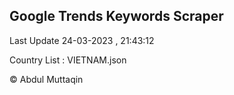 

## Google Trends Keywords Scraper 
 
Last Update 24-03-2023 , 21:43:12

Country List :
VIETNAM.json



© Abdul Muttaqin 
